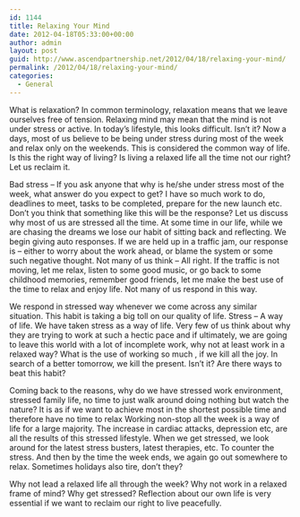 ```yaml
---
id: 1144
title: Relaxing Your Mind
date: 2012-04-18T05:33:00+00:00
author: admin
layout: post
guid: http://www.ascendpartnership.net/2012/04/18/relaxing-your-mind/
permalink: /2012/04/18/relaxing-your-mind/
categories:
  - General
---
```

What is relaxation? In common terminology, relaxation means that we leave ourselves free of tension. Relaxing mind may mean that the mind is not under stress or active. In today&#8217;s lifestyle, this looks difficult. Isn&#8217;t it? Now a days, most of us believe to be being under stress during most of the week and relax only on the weekends. This is considered the common way of life. Is this the right way of living? Is living a relaxed life all the time not our right? Let us reclaim it.

Bad stress &#8211; If you ask anyone that why is he/she under stress most of the week, what answer do you expect to get? I have so much work to do, deadlines to meet, tasks to be completed, prepare for the new launch etc. Don&#8217;t you think that something like this will be the response? Let us discuss why most of us are stressed all the time. At some time in our life, while we are chasing the dreams we lose our habit of sitting back and reflecting. We begin giving auto responses. If we are held up in a traffic jam, our response is &#8211; either to worry about the work ahead, or blame the system or some such negative thought. Not many of us think &#8211; All right. If the traffic is not moving, let me relax, listen to some good music, or go back to some childhood memories, remember good friends, let me make the best use of the time to relax and enjoy life. Not many of us respond in this way.

We respond in stressed way whenever we come across any similar situation. This habit is taking a big toll on our quality of life. Stress &#8211; A way of life. We have taken stress as a way of life. Very few of us think about why they are trying to work at such a hectic pace and if ultimately, we are going to leave this world with a lot of incomplete work, why not at least work in a relaxed way? What is the use of working so much , if we kill all the joy. In search of a better tomorrow, we kill the present. Isn&#8217;t it? Are there ways to beat this habit? 

Coming back to the reasons, why do we have stressed work environment, stressed family life, no time to just walk around doing nothing but watch the nature? It is as if we want to achieve most in the shortest possible time and therefore have no time to relax Working non-stop all the week is a way of life for a large majority. The increase in cardiac attacks, depression etc, are all the results of this stressed lifestyle. When we get stressed, we look around for the latest stress busters, latest therapies, etc. To counter the stress. And then by the time the week ends, we again go out somewhere to relax. Sometimes holidays also tire, don&#8217;t they?

Why not lead a relaxed life all through the week? Why not work in a relaxed frame of mind? Why get stressed? Reflection about our own life is very essential if we want to reclaim our right to live peacefully.